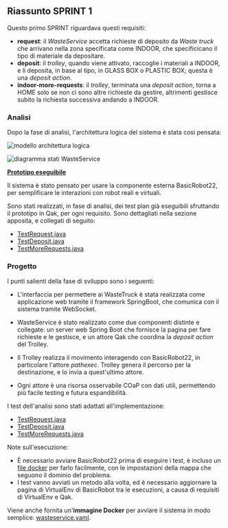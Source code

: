 ## Riassunto SPRINT 1

Questo primo SPRINT riguardava questi requisiti:

- **request**: il *WasteService* accetta richieste di deposito da *Waste truck* che arrivano nella zona specificata come INDOOR, che specificicano il tipo di materiale da depositare.
- **deposit**: il *trolley*, quando viene attivato, raccoglie i materiali a INDOOR, e li deposita, in base al tipo, in GLASS BOX o PLASTIC BOX; questa è una *deposit action*.
- **indoor-more-requests**: il *trolley*, terminata una *deposit action*, torna a HOME solo se non ci sono altre richieste da gestire, altrimenti gestisce subito la richiesta successiva andando a INDOOR.

### Analisi

Dopo la fase di analisi, l'architettura logica del sistema è stata così pensata:

![modello architettura logica](img/arch_logica.png)

![diagramma stati WasteService](img/arch_fsm_wasteservice.png)

[**Prototipo eseguibile**](../wasteservice.prototype/src/prototype_sprint1.qak)

Il sistema è stato pensato per usare la componente esterna BasicRobot22, per semplificare le interazioni con robot reali e virtuali.

Sono stati realizzati, in fase di analisi, dei test plan già eseguibili sfruttando il prototipo in Qak, per ogni requisito. Sono dettagliati nella sezione apposita, e collegati di seguito:

- [TestRequest.java](../wasteservice.prototype/test/it/unibo/TestRequest.java)
- [TestDeposit.java](../wasteservice.prototype/test/it/unibo/TestDeposit.java)
- [TestMoreRequests.java](../wasteservice.prototype/test/it/unibo/TestMoreRequests.java)


### Progetto

I punti salienti della fase di sviluppo sono i seguenti:

- L'interfaccia per permettere ai WasteTruck è stata realizzata come applicazione web tramite il framework SpringBoot, che comunica con il sistema tramite WebSocket.

- WasteService è stato realizzato come due componenti distinte e collegate: un server web Spring Boot che fornisce la pagina per fare richieste e le gestisce, e un attore Qak che coordina la *deposit action* del Trolley.

- Il Trolley realizza il movimento interagendo con BasicRobot22, in particolare l'attore *pathexec*. Trolley genera il percorso per la destinazione, e lo invia a quest'ultimo attore.

- Ogni attore è una risorsa osservabile COaP con dati utili, permettendo più facile testing e futura espandibilità.

<immagine architettura>

I test dell'analisi sono stati adattati all'implementazione:

- [TestRequest.java](../wasteservice.core/test/it/unibo/lenziguerra/wasteservice/wasteservice/TestRequest.java)
- [TestDeposit.java](../wasteservice.core/test/it/unibo/lenziguerra/wasteservice/TestDeposit.java)
- [TestMoreRequests.java](../wasteservice.core/test/it/unibo/lenziguerra/wasteservice/TestMoreRequests.java)

Note sull'esecuzione: 

* È necessario avviare BasicRobot22 prima di eseguire i test, è incluso un [file docker](../wasteservice.core/basicrobot22.yaml) per farlo facilmente, con le impostazioni della mappa che seguono il dominio del problema.
* I test vanno avviati un metodo alla volta, ed è necessario aggiornare la pagina di VirtualEnv di BasicRobot tra le esecuzioni, a causa di requisiti di VirtualEnv e Qak.

Viene anche fornita un'**immagine Docker** per avviare il sistema in modo semplice: [wasteservice.yaml](../wasteservice.core/wasteservice.yaml).
